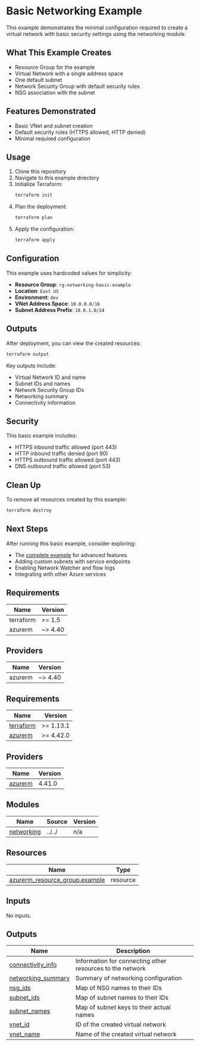 # Basic Networking Example

This example demonstrates the minimal configuration required to create a virtual network with basic security settings using the networking module.

## What This Example Creates

- Resource Group for the example
- Virtual Network with a single address space
- One default subnet
- Network Security Group with default security rules
- NSG association with the subnet

## Features Demonstrated

- Basic VNet and subnet creation
- Default security rules (HTTPS allowed, HTTP denied)
- Minimal required configuration

## Usage

1. Clone this repository
2. Navigate to this example directory
3. Initialize Terraform:
   ```bash
   terraform init
   ```
4. Plan the deployment:
   ```bash
   terraform plan
   ```
5. Apply the configuration:
   ```bash
   terraform apply
   ```

## Configuration

This example uses hardcoded values for simplicity:

- **Resource Group**: `rg-networking-basic-example`
- **Location**: `East US`
- **Environment**: `dev`
- **VNet Address Space**: `10.0.0.0/16`
- **Subnet Address Prefix**: `10.0.1.0/24`

## Outputs

After deployment, you can view the created resources:

```bash
terraform output
```

Key outputs include:
- Virtual Network ID and name
- Subnet IDs and names
- Network Security Group IDs
- Networking summary
- Connectivity information

## Security

This basic example includes:
- HTTPS inbound traffic allowed (port 443)
- HTTP inbound traffic denied (port 80)
- HTTPS outbound traffic allowed (port 443)
- DNS outbound traffic allowed (port 53)

## Clean Up

To remove all resources created by this example:

```bash
terraform destroy
```

## Next Steps

After running this basic example, consider exploring:
- The [complete example](../complete/) for advanced features
- Adding custom subnets with service endpoints
- Enabling Network Watcher and flow logs
- Integrating with other Azure services

## Requirements

| Name | Version |
|------|---------|
| terraform | >= 1.5 |
| azurerm | ~> 4.40 |

## Providers

| Name | Version |
|------|---------|
| azurerm | ~> 4.40 |

<!-- BEGIN_TF_DOCS -->
## Requirements

| Name | Version |
|------|---------|
| <a name="requirement_terraform"></a> [terraform](#requirement\_terraform) | >= 1.13.1 |
| <a name="requirement_azurerm"></a> [azurerm](#requirement\_azurerm) | >= 4.42.0 |

## Providers

| Name | Version |
|------|---------|
| <a name="provider_azurerm"></a> [azurerm](#provider\_azurerm) | 4.41.0 |

## Modules

| Name | Source | Version |
|------|--------|---------|
| <a name="module_networking"></a> [networking](#module\_networking) | ../../ | n/a |

## Resources

| Name | Type |
|------|------|
| [azurerm_resource_group.example](https://registry.terraform.io/providers/hashicorp/azurerm/latest/docs/resources/resource_group) | resource |

## Inputs

No inputs.

## Outputs

| Name | Description |
|------|-------------|
| <a name="output_connectivity_info"></a> [connectivity\_info](#output\_connectivity\_info) | Information for connecting other resources to the network |
| <a name="output_networking_summary"></a> [networking\_summary](#output\_networking\_summary) | Summary of networking configuration |
| <a name="output_nsg_ids"></a> [nsg\_ids](#output\_nsg\_ids) | Map of NSG names to their IDs |
| <a name="output_subnet_ids"></a> [subnet\_ids](#output\_subnet\_ids) | Map of subnet names to their IDs |
| <a name="output_subnet_names"></a> [subnet\_names](#output\_subnet\_names) | Map of subnet keys to their actual names |
| <a name="output_vnet_id"></a> [vnet\_id](#output\_vnet\_id) | ID of the created virtual network |
| <a name="output_vnet_name"></a> [vnet\_name](#output\_vnet\_name) | Name of the created virtual network |
<!-- END_TF_DOCS -->
